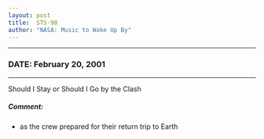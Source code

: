 ```yaml
---
layout: post
title:  STS-98
author: "NASA: Music to Wake Up By"
---
```


----
### DATE: February 20, 2001
----
Should I Stay or Should I Go by the Clash

##### Comment:
* as the crew prepared for their return trip to Earth
